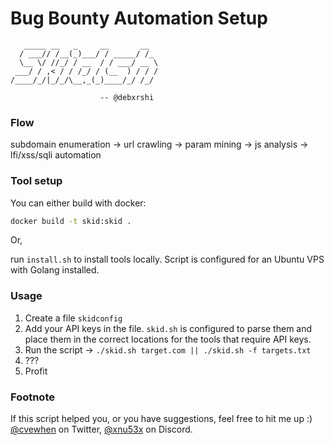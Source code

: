 # Bug Bounty Automation Setup

```
   _____ __   _     __       __
  / ___// /__(_)___/ / _____/ /_
  \__ \/ //_/ / __  / / ___/ __ \
 ___/ / ,< / / /_/ / (__  ) / / /
/____/_/|_/_/\__,_(_)____/_/ /_/

                    -- @debxrshi

```

### Flow

subdomain enumeration -> url crawling -> param mining -> js analysis -> lfi/xss/sqli automation

### Tool setup

You can either build with docker:

```sh
docker build -t skid:skid .
```

Or,

run `install.sh` to install tools locally. Script is configured for an Ubuntu VPS with Golang installed.

### Usage

1. Create a file `skidconfig`
1. Add your API keys in the file. `skid.sh` is configured to parse them and place them in the correct locations for the tools that require API keys.
1. Run the script -> `./skid.sh target.com || ./skid.sh -f targets.txt`
1. ???
1. Profit

### Footnote

If this script helped you, or you have suggestions, feel free to hit me up :) [@cvewhen](https://x.com/cvewhen) on Twitter, [@xnu53x](discord.gg) on Discord.
